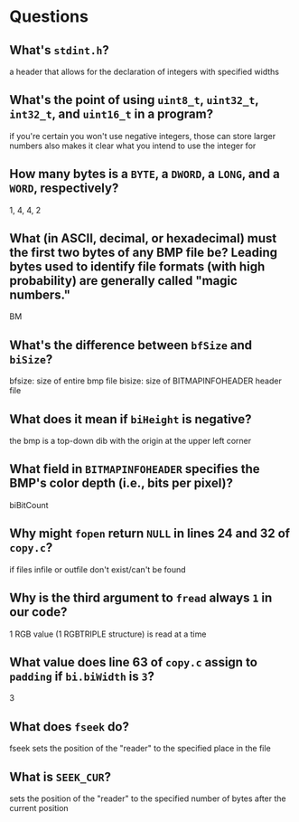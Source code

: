 # Questions

## What's `stdint.h`?

a header that allows for the declaration of integers with specified widths

## What's the point of using `uint8_t`, `uint32_t`, `int32_t`, and `uint16_t` in a program?

if you're certain you won't use negative integers, those can store larger numbers
also makes it clear what you intend to use the integer for

## How many bytes is a `BYTE`, a `DWORD`, a `LONG`, and a `WORD`, respectively?

1, 4, 4, 2

## What (in ASCII, decimal, or hexadecimal) must the first two bytes of any BMP file be? Leading bytes used to identify file formats (with high probability) are generally called "magic numbers."

BM

## What's the difference between `bfSize` and `biSize`?

bfsize: size of entire bmp file
bisize: size of BITMAPINFOHEADER header file

## What does it mean if `biHeight` is negative?

the bmp is a top-down dib with the origin at the upper left corner

## What field in `BITMAPINFOHEADER` specifies the BMP's color depth (i.e., bits per pixel)?

biBitCount

## Why might `fopen` return `NULL` in lines 24 and 32 of `copy.c`?

if files infile or outfile don't exist/can't be found

## Why is the third argument to `fread` always `1` in our code?

1 RGB value (1 RGBTRIPLE structure) is read at a time

## What value does line 63 of `copy.c` assign to `padding` if `bi.biWidth` is `3`?

3

## What does `fseek` do?

fseek sets the position of the "reader" to the specified place in the file

## What is `SEEK_CUR`?

sets the position of the "reader" to the specified number of bytes after the current position
